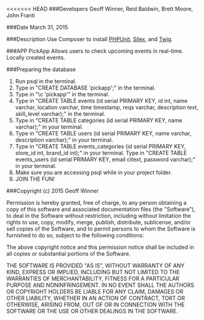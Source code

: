 <<<<<<< HEAD
###Developers
Geoff Winner, Reid Baldwin, Brett Moore, John Franti

###Date
March 31, 2015<br />

###Description
Use Composer to install [PHPUnit](https://phpunit.de/), [Silex](http://silex.sensiolabs.org/), and [Twig](http://twig.sensiolabs.org/).

###APP
PickApp
Allows users to check upcoming events in real-time. Locally created events.

###Preparing the database
1. Run psql in the terminal.
2. Type in "CREATE DATABASE 'pickapp';" in the terminal.
3. Type in "\c 'pickapp'" in the terminal.
4. Type in "CREATE TABLE events (id serial PRIMARY KEY, id int, name varchar, location varchar, time timestamp, reqs varchar, description text, skill_level varchar);" in the terminal.
5. Type in "CREATE TABLE categories (id serial PRIMARY KEY, name varchar);" in your terminal.
5. Type in "CREATE TABLE users (id serial PRIMARY KEY, name varchar, description varchar);" in your terminal.
6. Type in "CREATE TABLE events_categories (id serial PRIMARY KEY, store_id int, brand_id int);" in your terminal.
Type in "CREATE TABLE events_users (id serial PRIMARY KEY, email citext, password varchar);" in your terminal.
6. Make sure you are accessing psql while in your project folder.
7. JOIN THE FUN!


###Copyright (c) 2015 Geoff Winner

Permission is hereby granted, free of charge, to any person obtaining a copy
of this software and associated documentation files (the "Software"), to deal
in the Software without restriction, including without limitation the rights
to use, copy, modify, merge, publish, distribute, sublicense, and/or sell
copies of the Software, and to permit persons to whom the Software is
furnished to do so, subject to the following conditions:

The above copyright notice and this permission notice shall be included in
all copies or substantial portions of the Software.

THE SOFTWARE IS PROVIDED "AS IS", WITHOUT WARRANTY OF ANY KIND, EXPRESS OR
IMPLIED, INCLUDING BUT NOT LIMITED TO THE WARRANTIES OF MERCHANTABILITY,
FITNESS FOR A PARTICULAR PURPOSE AND NONINFRINGEMENT. IN NO EVENT SHALL THE
AUTHORS OR COPYRIGHT HOLDERS BE LIABLE FOR ANY CLAIM, DAMAGES OR OTHER
LIABILITY, WHETHER IN AN ACTION OF CONTRACT, TORT OR OTHERWISE, ARISING FROM,
OUT OF OR IN CONNECTION WITH THE SOFTWARE OR THE USE OR OTHER DEALINGS IN
THE SOFTWARE.
